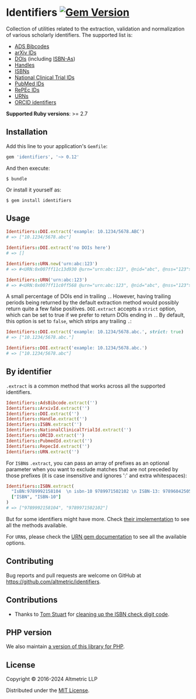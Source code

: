# Identifiers [![Gem Version](https://badge.fury.io/rb/identifiers.svg)](https://badge.fury.io/rb/identifiers)

Collection of utilities related to the extraction, validation and normalization of various scholarly identifiers. The supported list is:

- [ADS Bibcodes](http://adsdoc.harvard.edu/abs_doc/help_pages/bibcodes.html)
- [arXiv IDs](https://arxiv.org/help/arxiv_identifier)
- [DOIs](https://www.doi.org/) (including [ISBN-As](https://www.doi.org/factsheets/ISBN-A.html))
- [Handles](https://en.wikipedia.org/wiki/Handle_System)
- [ISBNs](https://en.wikipedia.org/wiki/International_Standard_Book_Number)
- [National Clinical Trial IDs](https://clinicaltrials.gov/)
- [PubMed IDs](http://www.ncbi.nlm.nih.gov/pubmed)
- [RePEc IDs](https://en.wikipedia.org/wiki/Research_Papers_in_Economics)
- [URNs](https://en.wikipedia.org/wiki/Uniform_Resource_Name)
- [ORCID identifiers](http://orcid.org/)

**Supported Ruby versions**: >= 2.7

## Installation

Add this line to your application's `Gemfile`:

```ruby
gem 'identifiers', '~> 0.12'
```

And then execute:

    $ bundle

Or install it yourself as:

    $ gem install identifiers

## Usage

```ruby
Identifiers::DOI.extract('example: 10.1234/5678.ABC')
# => ["10.1234/5678.abc"]

Identifiers::DOI.extract('no DOIs here')
# => []

Identifiers::URN.new('urn:abc:123')
# => #<URN:0x007ff11c13d930 @urn="urn:abc:123", @nid="abc", @nss="123">

Identifiers::URN('urn:abc:123')
# => #<URN:0x007ff11c0ff568 @urn="urn:abc:123", @nid="abc", @nss="123">
```

A small percentage of DOIs end in trailing `.`. However, having trailing periods
being returned by the default extraction method would possibly return quite a few
false positives.
`DOI.extract` accepts a `strict` option, which can be set to true if we prefer to
return DOIs ending in `.`. By default, this option is set to `false`, which strips
any trailing `.`:

```ruby
Identifiers::DOI.extract('example: 10.1234/5678.abc.', strict: true)
# => ["10.1234/5678.abc."]

Identifiers::DOI.extract('example: 10.1234/5678.abc.')
# => ["10.1234/5678.abc"]
```

## By identifier

`.extract` is a common method that works across all the supported identifiers.

```ruby
Identifiers::AdsBibcode.extract('')
Identifiers::ArxivId.extract('')
Identifiers::DOI.extract('')
Identifiers::Handle.extract('')
Identifiers::ISBN.extract('')
Identifiers::NationalClinicalTrialId.extract('')
Identifiers::ORCID.extract('')
Identifiers::PubmedId.extract('')
Identifiers::RepecId.extract('')
Identifiers::URN.extract('')
```

For `ISBN`s `.extract`, you can pass an array of prefixes as an optional parameter when you want to exclude matches that are not preceded by those prefixes (it is case insensitive and ignores ':' and extra whitespaces):

```ruby
Identifiers::ISBN.extract(
  "IsBN:9789992158104  \n isbn-10 9789971502102 \n ISBN-13: 9789604250592 \n 9788090273412",
  ["ISBN", "ISBN-10"]
)
# => ["9789992158104", "9789971502102"]
```


But for some identifiers might have more. Check [their implementation](https://github.com/altmetric/identifiers/tree/master/lib/identifiers) to see all the methods available.

For `URN`s, please check the [URN gem documentation](https://github.com/altmetric/urn) to see all the available options.

## Contributing

Bug reports and pull requests are welcome on GitHub at https://github.com/altmetric/identifiers.

## Contributions

* Thanks to [Tom Stuart](https://github.com/tomstuart) for [cleaning up the ISBN check digit code](https://github.com/altmetric/identifiers/pull/10).

## PHP version

We also maintain [a version of this library for PHP](https://github.com/altmetric/php-identifiers).

## License

Copyright © 2016-2024 Altmetric LLP

Distributed under the [MIT License](http://opensource.org/licenses/MIT).

